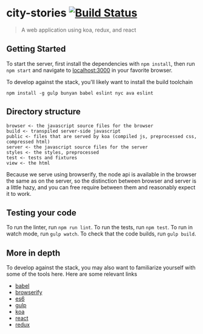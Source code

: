 # city-stories [![Build Status](https://travis-ci.org/city-stories/city-stories.svg?branch=master)](https://travis-ci.org/city-stories/city-stories)
> A web application using koa, redux, and react


## Getting Started

To start the server, first install the dependencies with `npm install`, then run `npm start` and navigate to
[localhost:3000](http://localhost:3000) in your favorite browser.

To develop against the stack, you'll likely want to install the build toolchain

    npm install -g gulp bunyan babel eslint nyc ava eslint


## Directory structure

    browser <- the javascript source files for the browser
    build <- transpiled server-side javascript
    public <- files that are served by koa (compiled js, preprocessed css, compressed html)
    server <- the javascript source files for the server
    styles <- the styles, preprocessed
    test <- tests and fixtures
    view <- the html

Because we serve using browserify, the node api is available in the browser the
same as on the server, so the distinction between browser and server is a little
hazy, and you can free require between them and reasonably expect it to work.


## Testing your code

To run the linter, run `npm run lint`.
To run the tests, run `npm test`.
To run in watch mode, run `gulp watch`.
To check that the code builds, run `gulp build`.


## More in depth

To develop against the stack, you may also want to familiarize yourself with some
of the tools here.  Here are some relevant links
  - [babel](https://babeljs.io/)
  - [browserify](http://browserify.org/)
  - [es6](http://exploringjs.com/es6/)
  - [gulp](https://gulpjs.com)
  - [koa](koajs.com)
  - [react](https://facebook.github.io/react/)
  - [redux](https://redux.js.org)
